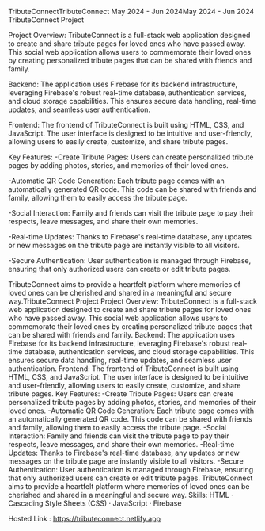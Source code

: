 TributeConnectTributeConnect
May 2024 - Jun 2024May 2024 - Jun 2024
TributeConnect Project

Project Overview:
TributeConnect is a full-stack web application designed to create and share tribute pages for loved ones who have passed away. This social web application allows users to commemorate their loved ones by creating personalized tribute pages that can be shared with friends and family.

Backend:
The application uses Firebase for its backend infrastructure, leveraging Firebase's robust real-time database, authentication services, and cloud storage capabilities. This ensures secure data handling, real-time updates, and seamless user authentication.

Frontend:
The frontend of TributeConnect is built using HTML, CSS, and JavaScript. The user interface is designed to be intuitive and user-friendly, allowing users to easily create, customize, and share tribute pages.

Key Features:
-Create Tribute Pages: Users can create personalized tribute pages by adding photos, stories, and memories of their loved ones.

-Automatic QR Code Generation: Each tribute page comes with an automatically generated QR code. This code can be shared with friends and family, allowing them to easily access the tribute page.

-Social Interaction: Family and friends can visit the tribute page to pay their respects, leave messages, and share their own memories.

-Real-time Updates: Thanks to Firebase's real-time database, any updates or new messages on the tribute page are instantly visible to all visitors.

-Secure Authentication: User authentication is managed through Firebase, ensuring that only authorized users can create or edit tribute pages.

TributeConnect aims to provide a heartfelt platform where memories of loved ones can be cherished and shared in a meaningful and secure way.TributeConnect Project Project Overview: TributeConnect is a full-stack web application designed to create and share tribute pages for loved ones who have passed away. This social web application allows users to commemorate their loved ones by creating personalized tribute pages that can be shared with friends and family. Backend: The application uses Firebase for its backend infrastructure, leveraging Firebase's robust real-time database, authentication services, and cloud storage capabilities. This ensures secure data handling, real-time updates, and seamless user authentication. Frontend: The frontend of TributeConnect is built using HTML, CSS, and JavaScript. The user interface is designed to be intuitive and user-friendly, allowing users to easily create, customize, and share tribute pages. Key Features: -Create Tribute Pages: Users can create personalized tribute pages by adding photos, stories, and memories of their loved ones. -Automatic QR Code Generation: Each tribute page comes with an automatically generated QR code. This code can be shared with friends and family, allowing them to easily access the tribute page. -Social Interaction: Family and friends can visit the tribute page to pay their respects, leave messages, and share their own memories. -Real-time Updates: Thanks to Firebase's real-time database, any updates or new messages on the tribute page are instantly visible to all visitors. -Secure Authentication: User authentication is managed through Firebase, ensuring that only authorized users can create or edit tribute pages. TributeConnect aims to provide a heartfelt platform where memories of loved ones can be cherished and shared in a meaningful and secure way.
Skills: HTML · Cascading Style Sheets (CSS) · JavaScript · Firebase


Hosted Link : https://tributeconnect.netlify.app
